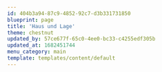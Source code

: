```yaml
---
id: 404b3a94-87c9-4852-92c7-d3b331731850
blueprint: page
title: 'Haus und Lage'
theme: chestnut
updated_by: 57ce677f-65c0-4ee0-bc33-c4255edf305b
updated_at: 1682451744
menu_category: main
template: templates/content/default
---
```

